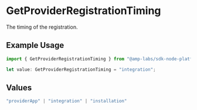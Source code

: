 # GetProviderRegistrationTiming

The timing of the registration.

## Example Usage

```typescript
import { GetProviderRegistrationTiming } from "@amp-labs/sdk-node-platform/models/operations";

let value: GetProviderRegistrationTiming = "integration";
```

## Values

```typescript
"providerApp" | "integration" | "installation"
```